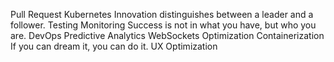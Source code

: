 Pull Request Kubernetes Innovation distinguishes between a leader and a follower. Testing Monitoring Success is not in what you have, but who you are. DevOps Predictive Analytics WebSockets Optimization Containerization If you can dream it, you can do it. UX Optimization
